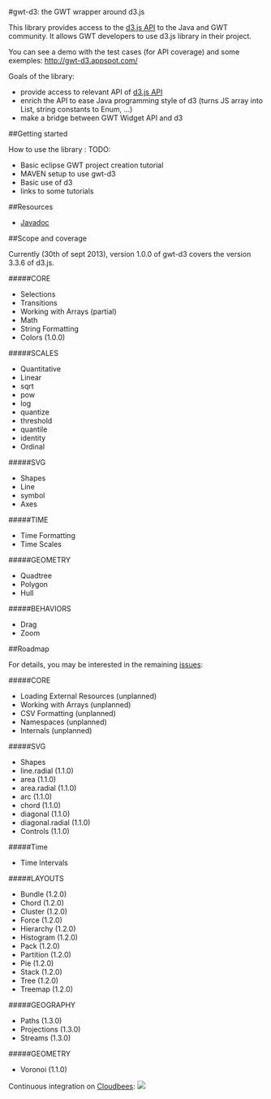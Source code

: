 #gwt-d3: the GWT wrapper around d3.js


This library provides access to the [d3.js API](http://d3js.org/) to the Java and GWT community.
It allows GWT developers to use d3.js library in their project.

You can see a demo with the test cases (for API coverage) and some exemples:
http://gwt-d3.appspot.com/

Goals of the library:
- provide access to relevant API of [d3.js API](http://d3js.org/)
- enrich the API to ease Java programming style of d3 (turns JS array into List, string constants to Enum, ...)
- make a bridge between GWT Widget API and d3 
 
##Getting started

How to use the library :
TODO:
- Basic eclipse GWT project creation tutorial
- MAVEN setup to use gwt-d3
- Basic use of d3
- links to some tutorials

##Resources

- <a href="http://gwtd3.github.io/gwt-d3/apidocs/">Javadoc</a>


##Scope and coverage

Currently (30th of sept 2013), version 1.0.0 of gwt-d3 covers the version 3.3.6 of d3.js.

#####CORE
- Selections 
- Transitions
- Working with Arrays (partial)
- Math  
- String Formatting
- Colors  (1.0.0)

#####SCALES
- Quantitative
 - Linear
 - sqrt
 - pow
 - log
 - quantize
 - threshold
 - quantile
 - identity
- Ordinal

#####SVG 
- Shapes
 - Line
 - symbol
- Axes

#####TIME
- Time Formatting
- Time Scales


#####GEOMETRY
- Quadtree
- Polygon
- Hull

#####BEHAVIORS
- Drag
- Zoom


##Roadmap

For details, you may be interested in the remaining [issues](https://github.com/gwtd3/gwt-d3/issues?milestone=&page=1&state=open):

#####CORE
- Loading External Resources (unplanned)
- Working with Arrays (unplanned)
- CSV Formatting (unplanned)
- Namespaces (unplanned)
- Internals (unplanned)

#####SVG 
- Shapes
 - line.radial (1.1.0)
 - area (1.1.0)
 - area.radial (1.1.0)
 - arc (1.1.0)
 - chord (1.1.0)
 - diagonal (1.1.0)
 - diagonal.radial (1.1.0)
- Controls (1.1.0)

#####Time 
- Time Intervals

#####LAYOUTS
- Bundle (1.2.0)
- Chord (1.2.0)
- Cluster (1.2.0)
- Force (1.2.0)
- Hierarchy (1.2.0)
- Histogram (1.2.0)
- Pack (1.2.0)
- Partition (1.2.0)
- Pie (1.2.0)
- Stack (1.2.0)
- Tree (1.2.0)
- Treemap (1.2.0)

#####GEOGRAPHY
- Paths (1.3.0)
- Projections (1.3.0)
- Streams (1.3.0)
 
#####GEOMETRY
- Voronoi (1.1.0)






Continuous integration on <a href="https://gwt-d3.ci.cloudbees.com/job/CI%20of%20gwt-d3/">Cloudbees</a>:
<a href='https://gwt-d3.ci.cloudbees.com/job/CI%20of%20gwt-d3/'><img src='https://gwt-d3.ci.cloudbees.com/buildStatus/icon?job=CI of gwt-d3'></a>
